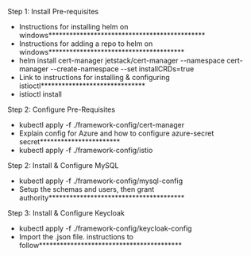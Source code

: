 Step 1: Install Pre-requisites
- Instructions for installing helm on windows*********************************************
- Instructions for adding a repo to helm on windows***************************************
- helm install cert-manager jetstack/cert-manager --namespace cert-manager --create-namespace --set installCRDs=true
- Link to instructions for installing & configuring istioctl******************************
- istioctl install

Step 2: Configure Pre-Requisites
- kubectl apply -f ./framework-config/cert-manager
- Explain config for Azure and how to configure azure-secret secret***********************
- kubectl apply -f ./framework-config/istio

Step 2: Install & Configure MySQL
- kubectl apply -f  ./framework-config/mysql-config
- Setup the schemas and users, then grant authority***************************************

Step 3: Install & Configure Keycloak
- kubectl apply -f ./framework-config/keycloak-config
- Import the .json file.  instructions to follow*****************************************